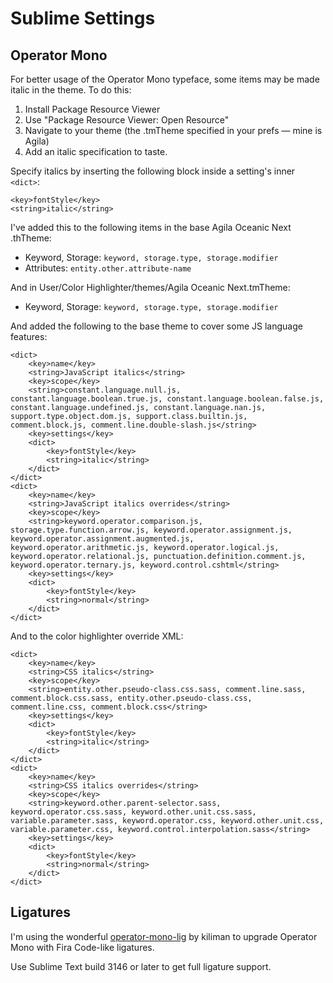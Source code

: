 # Sublime Settings

## Operator Mono

For better usage of the Operator Mono typeface, some items may be made italic in the theme. To do this:

1. Install Package Resource Viewer
2. Use "Package Resource Viewer: Open Resource"
3. Navigate to your theme (the .tmTheme specified in your prefs — mine is Agila)
4. Add an italic specification to taste.

Specify italics by inserting the following block inside a setting's inner `<dict>`:

```
<key>fontStyle</key>
<string>italic</string>
```

I've added this to the following items in the base Agila Oceanic Next .thTheme:

- Keyword, Storage: `keyword, storage.type, storage.modifier`
- Attributes: `entity.other.attribute-name`

And in User/Color Highlighter/themes/Agila Oceanic Next.tmTheme:

- Keyword, Storage: `keyword, storage.type, storage.modifier`

And added the following to the base theme to cover some JS language features:

```
<dict>
    <key>name</key>
    <string>JavaScript italics</string>
    <key>scope</key>
    <string>constant.language.null.js, constant.language.boolean.true.js, constant.language.boolean.false.js, constant.language.undefined.js, constant.language.nan.js, support.type.object.dom.js, support.class.builtin.js, comment.block.js, comment.line.double-slash.js</string>
    <key>settings</key>
    <dict>
        <key>fontStyle</key>
        <string>italic</string>
    </dict>
</dict>
<dict>
    <key>name</key>
    <string>JavaScript italics overrides</string>
    <key>scope</key>
    <string>keyword.operator.comparison.js, storage.type.function.arrow.js, keyword.operator.assignment.js, keyword.operator.assignment.augmented.js, keyword.operator.arithmetic.js, keyword.operator.logical.js, keyword.operator.relational.js, punctuation.definition.comment.js, keyword.operator.ternary.js, keyword.control.cshtml</string>
    <key>settings</key>
    <dict>
        <key>fontStyle</key>
        <string>normal</string>
    </dict>
</dict>
```

And to the color highlighter override XML:

```
<dict>
    <key>name</key>
    <string>CSS italics</string>
    <key>scope</key>
    <string>entity.other.pseudo-class.css.sass, comment.line.sass, comment.block.css.sass, entity.other.pseudo-class.css, comment.line.css, comment.block.css</string>
    <key>settings</key>
    <dict>
        <key>fontStyle</key>
        <string>italic</string>
    </dict>
</dict>
<dict>
    <key>name</key>
    <string>CSS italics overrides</string>
    <key>scope</key>
    <string>keyword.other.parent-selector.sass, keyword.operator.css.sass, keyword.other.unit.css.sass, variable.parameter.sass, keyword.operator.css, keyword.other.unit.css, variable.parameter.css, keyword.control.interpolation.sass</string>
    <key>settings</key>
    <dict>
        <key>fontStyle</key>
        <string>normal</string>
    </dict>
</dict>
```


## Ligatures

I'm using the wonderful [operator-mono-lig](https://github.com/kiliman/operator-mono-lig) by kiliman to upgrade Operator Mono with Fira Code-like ligatures.

Use Sublime Text build 3146 or later to get full ligature support.
